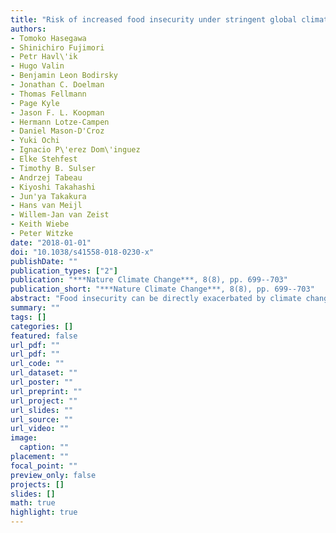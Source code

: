 ```yaml
---
title: "Risk of increased food insecurity under stringent global climate change mitigation policy"
authors: 
- Tomoko Hasegawa
- Shinichiro Fujimori
- Petr Havl\'ik
- Hugo Valin
- Benjamin Leon Bodirsky
- Jonathan C. Doelman
- Thomas Fellmann
- Page Kyle
- Jason F. L. Koopman
- Hermann Lotze-Campen
- Daniel Mason-D'Croz
- Yuki Ochi
- Ignacio P\'erez Dom\'inguez
- Elke Stehfest
- Timothy B. Sulser
- Andrzej Tabeau
- Kiyoshi Takahashi
- Jun'ya Takakura
- Hans van Meijl
- Willem-Jan van Zeist
- Keith Wiebe
- Peter Witzke
date: "2018-01-01"
doi: "10.1038/s41558-018-0230-x"
publishDate: ""
publication_types: ["2"]
publication: "***Nature Climate Change***, 8(8), pp. 699--703"
publication_short: "***Nature Climate Change***, 8(8), pp. 699--703"
abstract: "Food insecurity can be directly exacerbated by climate change due to crop-production-related impacts of warmer and drier conditions that are expected in important agricultural regions13. However, efforts to mitigate climate change through comprehensive, economy-wide GHG emissions reductions may also negatively affect food security, due to indirect impacts on prices and supplies of key agricultural commodities46. Here we conduct a multiple model assessment on the combined effects of climate change and climate mitigation efforts on agricultural commodity prices, dietary energy availability and the population at risk of hunger. A robust finding is that by 2050, stringent climate mitigation policy, if implemented evenly across all sectors and regions, would have a greater negative impact on global hunger and food consumption than the direct impacts of climate change. The negative impacts would be most prevalent in vulnerable, low-income regions such as sub-Saharan Africa and South Asia, where food security problems are already acute."
summary: ""
tags: []
categories: []
featured: false
url_pdf: ""
url_pdf: ""
url_code: ""
url_dataset: ""
url_poster: ""
url_preprint: ""
url_project: ""
url_slides: ""
url_source: ""
url_video: ""
image: 
  caption: ""
placement: ""
focal_point: ""
preview_only: false
projects: []
slides: []
math: true
highlight: true
---
```

